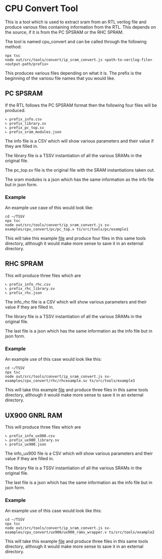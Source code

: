 # CPU Convert Tool

This is a tool which is used to extract sram from an RTL verilog file and produce various files containing information from the RTL. This depends on the source, if it is from the PC SPSRAM or the RHC SPRAM.

The tool is named cpu_convert and can be called through the following method:

```
npx tsc
node out/src/tools/convert/ip_sram_convert.js <path-to-verilog-file> <output-path/prefix>

```

This produces various files depending on what it is. The prefix is the beginning of the variosu file names that you would like.

## PC SPSRAM

If the RTL follows the PC SPSRAM format then the following four files will be produced.
```
∟ prefix_info.csv
∟ prefix_library.sv
∟ prefix_pc_top.sv
∟ prefix_sram_modules.json
```
The info file is a CSV which will show various parameters and their value if they are filled in.

The library file is a TSSV instantiation of all the various SRAMs in the original file.

The pc_top.sv file is the original file with the SRAM instantiations taken out.

The sram modules is a json which has the same information as the info file but in json form.

### Example

An example use case of this would look like:
```
cd ~/TSSV
npx tsc
node out/src/tools/convert/ip_sram_convert.js sv-examples/cpu_convert/pc/pc_top.v ts/src/tools/pc/example1
```

This will take this example [file](../../../../sv-examples/cpu_convert/pc/pc_top.v) and produce four files in this same tools directory, although it would make more sense to save it in an external directory.

## RHC SPRAM

This will produce three files which are
```
∟ prefix_info_rhc.csv
∟ prefix_rhc_library.sv
∟ prefix_rhc.json
```
The info_rhc file is a CSV which will show various parameters and their value if they are filled in.

The library file is a TSSV instantiation of all the various SRAMs in the original file.

The last file is a json which has the same information as the info file but in json form.

### Example
An example use of this case would look like this:
```
cd ~/TSSV
npx tsc
node out/src/tools/convert/ip_sram_convert.js sv-examples/cpu_convert/rhc/rhcexample.sv ts/src/tools/example3
```

This will take this example [file](../../../../sv-examples/cpu_convert/rhc/rhcexample.sv) and produce three files in this same tools directory, although it would make more sense to save it in an external directory.

## UX900 GNRL RAM

This will produce three files which are
```
∟ prefix_info_ux900.csv
∟ prefix_ux900_library.sv
∟ prefix_ux900.json
```
The info_ux900 file is a CSV which will show various parameters and their value if they are filled in.

The library file is a TSSV instantiation of all the various SRAMs in the original file.

The last file is a json which has the same information as the info file but in json form.

### Example
An example use of this case would look like this:
```
cd ~/TSSV
npx tsc
node out/src/tools/convert/ip_sram_convert.js sv-examples/cpu_convert/ux900/ux900_rams_wrapper.v ts/src/tools/example2
```

This will take this example [file](../../../../sv-examples/cpu_convert/ux900/ux900_rams_wrapper.v) and produce three files in this same tools directory, although it would make more sense to save it in an external directory.
